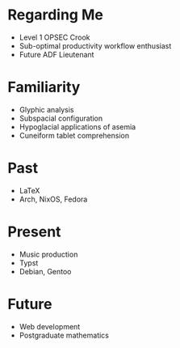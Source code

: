 # Regarding Me
- Level 1 OPSEC Crook
- Sub-optimal productivity workflow enthusiast
- Future ADF Lieutenant

# Familiarity
- Glyphic analysis
- Subspacial configuration
- Hypoglacial applications of asemia
- Cuneiform tablet comprehension

# Past
- LaTeX
- Arch, NixOS, Fedora

# Present
- Music production
- Typst
- Debian, Gentoo

# Future
- Web development
- Postgraduate mathematics
